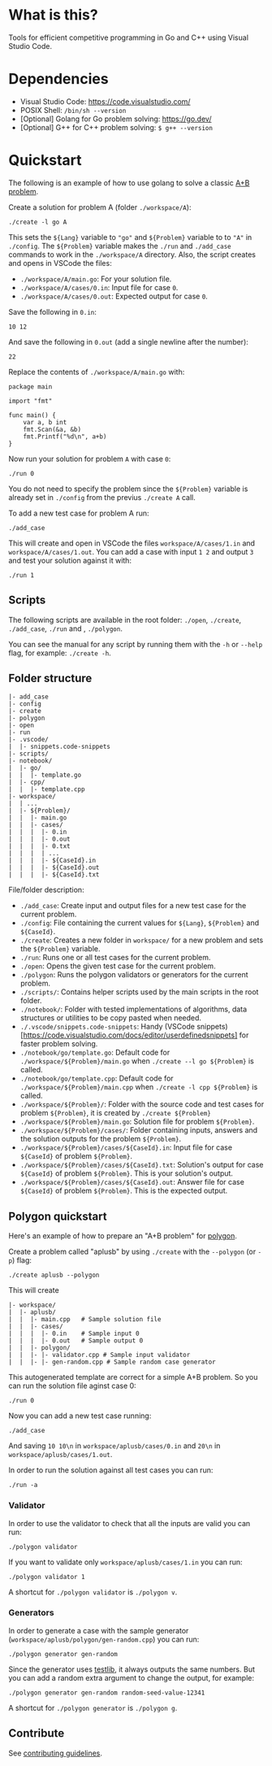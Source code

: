 # What is this?

Tools for efficient competitive programming in Go and C++ using Visual Studio Code.

# Dependencies

- Visual Studio Code: https://code.visualstudio.com/
- POSIX Shell: `/bin/sh --version`
- [Optional] Golang for Go problem solving: https://go.dev/
- [Optional] G++ for C++ problem solving: `$ g++ --version`

# Quickstart

The following is an example of how to use golang to solve a classic [A+B problem](http://poj.org/problem?id=1000).

Create a solution for problem A (folder `./workspace/A`):
```
./create -l go A
```

This sets the `${Lang}` variable to `"go"` and `${Problem}` variable to to `"A"` in `./config`. The `${Problem}` variable makes the `./run` and `./add_case` commands to work in the `./workspace/A` directory. Also, the script creates and opens in VSCode the files:
- `./workspace/A/main.go`: For your solution file.
- `./workspace/A/cases/0.in`: Input file for case `0`.
- `./workspace/A/cases/0.out`: Expected output for case `0`.

Save the following in `0.in`:
```
10 12
```

And save the following in `0.out` (add a single newline after the number):
```
22
```

Replace the contents of `./workspace/A/main.go` with:
```
package main

import "fmt"

func main() {
	var a, b int
	fmt.Scan(&a, &b)
	fmt.Printf("%d\n", a+b)
}
```

Now run your solution for problem `A` with case `0`:
```
./run 0
```

You do not need to specify the problem since the `${Problem}` variable is already set in `./config` from the previus `./create A` call.

To add a new test case for problem A run:
```
./add_case
```

This will create and open in VSCode the files `workspace/A/cases/1.in` and `workspace/A/cases/1.out`. You can add a case with input `1 2` and output `3` and test your solution against it with:
```
./run 1
```

## Scripts

The following scripts are available in the root folder: `./open`, `./create`, `./add_case`, `./run` and , `./polygon`.

You can see the manual for any script by running them with the `-h` or `--help` flag, for example: `./create -h`.

## Folder structure

```
|- add_case
|- config
|- create
|- polygon
|- open
|- run
|- .vscode/
|  |- snippets.code-snippets
|- scripts/
|- notebook/
|  |- go/
|  |  |- template.go
|  |- cpp/
|  |  |- template.cpp
|- workspace/
|  | ...
|  |- ${Problem}/
|  |  |- main.go
|  |  |- cases/
|  |  |  |- 0.in
|  |  |  |- 0.out
|  |  |  |- 0.txt
|  |  |  | ...
|  |  |  |- ${CaseId}.in
|  |  |  |- ${CaseId}.out
|  |  |  |- ${CaseId}.txt
```

File/folder description:
- `./add_case`: Create input and output files for a new test case for the current problem.
- `./config`: File containing the current values for `${Lang}`, `${Problem}` and `${CaseId}`.
- `./create`: Creates a new folder in `workspace/` for a new problem and sets the `${Problem}` variable.
- `./run`: Runs one or all test cases for the current problem.
- `./open`: Opens the given test case for the current problem.
- `./polygon`: Runs the polygon validators or generators for the current problem.
- `./scripts/`: Contains helper scripts used by the main scripts in the root folder.
- `./notebook/`: Folder with tested implementations of algorithms, data structures or utilities to be copy pasted when needed.
- `./.vscode/snippets.code-snippets`: Handy (VSCode snippets)[https://code.visualstudio.com/docs/editor/userdefinedsnippets] for faster problem solving.
- `./notebook/go/template.go`: Default code for `./workspace/${Problem}/main.go` when `./create --l go ${Problem}` is called.
- `./notebook/go/template.cpp`: Default code for `./workspace/${Problem}/main.cpp` when `./create -l cpp ${Problem}` is called.
- `./workspace/${Problem}/`: Folder with the source code and test cases for problem `${Problem}`, it is created by `./create ${Problem}`
- `./workspace/${Problem}/main.go`: Solution file for problem `${Problem}`.
- `./workspace/${Problem}/cases/`: Folder containing inputs, answers and the solution outputs for the problem `${Problem}`.
- `./workspace/${Problem}/cases/${CaseId}.in`: Input file for case `${CaseId}` of problem `${Problem}`.
- `./workspace/${Problem}/cases/${CaseId}.txt`: Solution's output for case `${CaseId}` of problem `${Problem}`. This is your solution's output.
- `./workspace/${Problem}/cases/${CaseId}.out`: Answer file for case `${CaseId}` of problem `${Problem}`. This is the expected output.

## Polygon quickstart

Here's an example of how to prepare an "A+B problem" for [polygon](https://polygon.codeforces.com/).

Create a problem called "aplusb" by using `./create` with the `--polygon` (or `-p`) flag: 

```
./create aplusb --polygon
```

This will create
```
|- workspace/
|  |- aplusb/
|  |  |- main.cpp   # Sample solution file
|  |  |- cases/
|  |  |  |- 0.in    # Sample input 0
|  |  |  |- 0.out   # Sample output 0
|  |  |- polygon/
|  |  |- |- validator.cpp # Sample input validator
|  |  |- |- gen-random.cpp # Sample random case generator
```

This autogenerated template are correct for a simple A+B problem. So you can run the solution file aginst case 0:

```
./run 0
```

Now you can add a new test case running:

```
./add_case
```

And saving `10 10\n` in `workspace/aplusb/cases/0.in` and `20\n` in `workspace/aplusb/cases/1.out`.

In order to run the solution against all test cases you can run:
```
./run -a
```

### Validator

In order to use the validator to check that all the inputs are valid you can run:
```
./polygon validator
```

If you want to validate only `workspace/aplusb/cases/1.in` you can run:
```
./polygon validator 1
```

A shortcut for `./polygon validator` is `./polygon v`.

### Generators

In order to generate a case with the sample generator (`workspace/aplusb/polygon/gen-random.cpp`) you can run:
```
./polygon generator gen-random
```

Since the generator uses [testlib](https://github.com/MikeMirzayanov/testlib), it always outputs the same numbers. But you can add a random extra argument to change the output, for example:

```
./polygon generator gen-random random-seed-value-12341
```

A shortcut for `./polygon generator` is `./polygon g`.

## Contribute

See [contributing guidelines](CONTRIBUTING.md).
